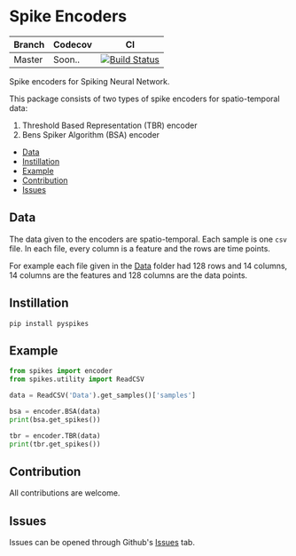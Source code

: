 # Spike Encoders

| Branch | Codecov | CI |
|--------|---------|---------------------------------------------------------------------------------------------------------------------------------------|
| Master | Soon.. | [![Build Status](https://travis-ci.org/akshaybabloo/Spikes.svg?branch=master)](https://travis-ci.org/akshaybabloo/Spikes) |

Spike encoders for Spiking Neural Network.

This package consists of two types of spike encoders for spatio-temporal data:

1. Threshold Based Representation (TBR) encoder
2. Bens Spiker Algorithm (BSA) encoder

<!-- TOC -->

- [Data](#data)
- [Instillation](#instillation)
- [Example](#example)
- [Contribution](#contribution)
- [Issues](#issues)

<!-- /TOC -->

## Data

The data given to the encoders are spatio-temporal. Each sample is one `csv` file. In each file, every column is a feature and the rows are time points.

For example each file given in the [Data](https://github.com/akshaybabloo/Spikes/tree/master/Data) folder had 128 rows and 14 columns, 14 columns are the features and 128 columns are the data points.

## Instillation

```
pip install pyspikes
```

## Example

```python
from spikes import encoder
from spikes.utility import ReadCSV

data = ReadCSV('Data').get_samples()['samples']

bsa = encoder.BSA(data)
print(bsa.get_spikes())

tbr = encoder.TBR(data)
print(tbr.get_spikes())
```

## Contribution

All contributions are welcome.

## Issues

Issues can be opened through Github's [Issues](https://github.com/akshaybabloo/Spikes/issues) tab.
